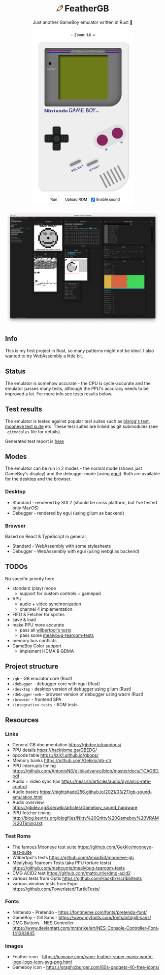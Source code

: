 <div align="center">
  <h1><img src="./browser/assets/images/feather.svg" height="20" /> FeatherGB</h1>
  Just another GameBoy emulator written in Rust 🦀

  <p align="center">
    <img alt="GameBoy" src="./browser/assets/images/screen-gb.png" />
  </p>

  <p align="center">
    <img alt="Debugger" src="./browser/assets/images/screen-debugger.png" />
  </p>
</div>

## Info

This is my first project in Rust, so many patterns might not be ideal. I also wanted to try WebAssembly a little bit.

## Status

The emulator is somehow accurate - the CPU is cycle-accurate and the emulator passes many tests, although the PPU's accuracy needs to be improved a lot. For more info see tests results below.

## Test results

The emulator is tested against popular test suites such as [blargg's test](https://github.com/retrio/gb-test-roms), [mooneye test suite](https://github.com/Gekkio/mooneye-test-suite) etc.
These test suites are linked as git submodules (see `.gitmodules` file for details).

Generated test report is [here](./docs/results/results.md)

## Modes

The emulator can be run in 2 modes - the normal mode (shows just GameBoy's display) and the debugger mode (using [egui](https://github.com/emilk/egui)). Both are available for the desktop and the browser.

### Desktop

- Standard - rendered by SDL2 (should be cross platform, but I've tested only MacOS)
- Debugger - rendered by egui (using glium as backend)

### Browser

Based on React & TypeScript in general

- Standard - WebAssembly with some stylesheets
- Debugger - WebAssembly with egui (using webgl as backend)

## TODOs

No specific priority here

- standard (play) mode
  - support for custom controls + gamepad
- APU
  - audio + video synchronization
  - channel 4 implementation
- FIFO & Fetcher for sprites
- save & load
- make PPU more accurate
  - pass all [wilbertpol's tests](https://github.com/Amjad50/mooneye-gb)
  - pass some [mealybug-tearoom-tests](https://github.com/mattcurrie/mealybug-tearoom-tests)
- memory bus conflicts
- GameBoy Color support
  - implement HDMA & GDMA

## Project structure

- `/gb` - GB emulator core (Rust)
- `/debugger` - debugger core with egui (Rust)
- `/desktop` - desktop version of debugger using glium (Rust)
- `/debugger-web` - browser version of debugger using wasm (Rust)
- `/browser` - frontend SPA
- `/integration-tests` - ROM tests

## Resources

### Links

- General GB documentation https://gbdev.io/pandocs/
- PPU details https://hacktixme.ga/GBEDG/
- opcode table https://izik1.github.io/gbops/
- Memory banks https://github.com/Gekkio/gb-ctr
- PPU interrupts timing https://github.com/AntonioND/giibiiadvance/blob/master/docs/TCAGBD.pdf
- Audio + video sync tips https://near.sh/articles/audio/dynamic-rate-control
- Audio basics https://nightshade256.github.io/2021/03/27/gb-sound-emulation.html
- Audio overview https://gbdev.gg8.se/wiki/articles/Gameboy_sound_hardware
- PPU fetcher timing http://blog.kevtris.org/blogfiles/Nitty%20Gritty%20Gameboy%20VRAM%20Timing.txt

### Test Roms

- The famous Mooneye test suite https://github.com/Gekkio/mooneye-test-suite
- Wilbertpol's tests https://github.com/Amjad50/mooneye-gb
- Mealybug Tearoom Tests (aka PPU torture tests) https://github.com/mattcurrie/mealybug-tearoom-tests
- DMG ACID2 test https://github.com/mattcurrie/dmg-acid2
- various tests from Optix https://github.com/Hacktix/scribbltests
- various window tests from Expo https://github.com/Powerlated/TurtleTests/

### Fonts

- Nintendo - Pretendo - https://fontmeme.com/fonts/pretendo-font/
- GameBoy - Gill Sans - https://www.myfonts.com/fonts/mti/gill-sans/
- DMG Buttons - NES Controller - https://www.deviantart.com/mrshrike/art/NES-Console-Controller-Font-141383845

### Images

- Feather icon - https://iconape.com/cape-feather-super-mario-world-logo-logo-icon-svg-png.html
- Gameboy icon - https://graphicburger.com/80s-gadgets-40-free-icons/
